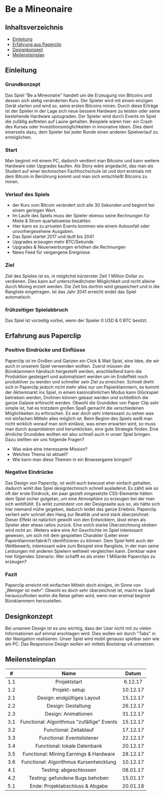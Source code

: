 # Be a Mineonaire

## Inhaltsverzeichnis

- [Einleitung](#intro)
- [Erfahrung aus Paperclip](#experience)
- [Designkonzept](#design)
- [Meilensteinplan](#milestone)

<a name="intro"></a>

## Einleitung

### Grundkonzept
Das Spiel "Be a Mineonaire" handelt um die Erzeugung von Bitcoins und dessen sich stetig veränderten Kurs. Der Spieler wird mit einem einzigen Gerät starten und wird so, seine ersten Bitcoins minen. Durch diese Erträge ist der Spieler in der Lage sich neue bessere Hardware zu leisten oder seine bestehende Hardware upzugraden. Der Spieler wird durch Events im Spiel die zufällig auftreten auf Laune gehalten. Beispiele wären hier: ein Crash des Kurses oder Investitionsmöglichkeiten in innovative Ideen. Dies dient einerseits dazu, dem Spieler bei jeder Runde einen anderen Spielverlauf zu ermöglichen.

### Start

Man beginnt mit einem PC, dadurch verdient man Bitcoins und kann weitere Hardware oder Upgrades kaufen.
Als Story wäre angedacht, das man als Student auf einer technischen Fachhochschule ist
und dort erstmals mit dem Bitcoin in Berührung kommt und man sich entschließt Bitcoins zu minen.

### Verlauf des Spiels

- der Kurs vom Bitcoin verändert sich alle 30 Sekunden und beginnt bei einem geringen Wert.
- Im Laufe des Spiels muss der Spieler ebenso seine Rechnungen für Miete & Strom quartalsweise bezahlen. 
- Hier kann es zu privaten Events kommen wie einem Autounfall oder unvorhergesehene Ausgaben. 
- Das Spiel startet 2017 und läuft bis 2041
- Upgrades erzeugen mehr BTC/Sekunde
- Upgrades & Neuerwerbungen erhöhen die Rechnungen
- News Feed für vergangene Ereignisse


### Ziel

Ziel des Spieles ist es, in möglichst kürzerster Zeit 1 Million Dollar zu verdienen. Dies kann auf unterschiedlichster Möglichkeit und nicht alleine durch Mining erzielt werden. Die Zeit bis dorthin wird gespeichert und in die Rangliste eingetragen.
Ist das Jahr 2041 erreicht endet das Spiel automatisch.

### frühzeitiger Spielabbruch

Das Spiel ist vorzeitig vorbei, wenn der Spieler 0 USD & 0 BTC besitzt.

<a name="experience"></a>

## Erfahrung aus Paperclip

### Positive Eindrücke und Einflüsse

Paperclip ist im Großen und Ganzen ein Click &amp; Wait Spiel, eine Idee, die wir auch in unserem Spiel
verwenden wollten. Zuerst müssen die Büroklammern händisch hergestellt werden, anschließend kann die Produktion gesteigert und automatisiert werden um im Endeffekt noch produktiver zu werden und schneller sein Ziel zu erreichen. Schnell dreht sich in Paperclip jedoch nicht mehr alles nur um Papierklammern, es kommt der Aktienmarkt ins Spiel, in einem kasinoähnlichen Modus kann Glückspiel betrieben werden, Drohnen können gebaut werden und schließlich die ganze Galaxie erforscht werden.
Obwohl die Grundidee von Paper Clip sehr simple ist, hat es trotzdem großen Spaß gemacht die verschiedenen Möglichkeiten zu erforschen. Es war doch sehr interessant zu sehen was mit einfachen Mitteln alles möglich ist. Beim Beginn des Spiels weiß man nicht wirklich worauf man sich einlässt, was einen erwarten wird, so muss man durch ausprobieren und herumklicken, eine gute Strategie finden. Eine ähnliche Grundidee wollten wir also schnell auch in unser Spiel bringen.
Dazu stellten wir uns folgende Fragen?

- Was wäre eine interessante Mission?
- Welches Thema ist aktuell?
- Wie kann man diese Themen in ein Browsergame bringen?

### Negative Eindrücke

Das Design von Paperclip, ist wohl auch bewusst eher einfach gehalten, dadurch wirkt das Spiel designtechnisch schnell ausladend.
Es zählt wie so oft der erste Eindruck, ein paar gezielt eingesetzte
CSS-Elemente hätten dem Spiel sicher gutgetan, um eine Atmosphäre zu erzeugen bei der man sich wohlfühlt. Es wirkt zumindest von der Designseite aus so, als hätte sich hier niemand mühe gegeben, dadurch leidet das ganze Erlebnis.
Paperclip verliert sehr schnell den Hang zur Realität und wird stark überzeichnet. Dieser Effekt ist natürlich gewollt von den Entwicklern, lässt einen als Spieler aber etwas ratlos zurück. Eine solch starke Überzeichnung streben wird nicht an.
Weiters wäre eine Art Geschichte im Spiel interessant gewesen, um sich mit dem gespielten Charakter (Leiter einer Papierklammerfabrik?) identifizieren zu können.
Dem Spiel fehlt auch der Wettbewerb, interessant wäre zum Beispiel eine Rangliste, in der man seine Leistungen mit anderen Spielern weltweit vergleichen kann. Denkbar wäre hier folgendes Szenario:
Wer schafft es als erster 1 Milliarde Paperclips zu erzeugen?

### Fazit

Paperclip erreicht mit einfachen Mitteln doch einiges, im Sinne von „Weniger ist mehr“. Obwohl es doch sehr überzeichnet ist, macht es Spaß herauszufinden wohin die Reise gehen wird, wenn man erstmal beginnt Büroklammern herzustellen.

<a name="design"></a>

## Designkonzept

Bei unserem Design ist es uns wichtig, dass der User nicht mit zu vielen Informationen auf einmal erschlagen wird. Dies wollen wir durch "Tabs" in der Navigation realisieren. Unser Spiel wird mobil genauso spielbar sein wie am PC. Das Responsive Design wollen wir mittels Bootstrap v4 umsetzen.

<a name="milestone"></a>

## Meilensteinplan

| #        | Name          | Datum         | 
|:--------:|:-------------:|:-------------:|
| 1.1      | Projektstart| 6.12.17  |
| 1.2      | Projekt-setup| 10.12.17  |
| 2.1      | Design: endgültiges Layout| 15.12.17 |
| 2.2      | Design: Gestaltung| 26.12.17 |
| 2.3      | Design: Animationen| 31.12.17 |
| 3.1      | Functional: Algorithmus "zufällige" Events| 15.12.17 |
| 3.2      | Functional: Zeitablauf| 17.12.17 |
| 3.3      | Functional: Eventslistener| 22.12.17 |
| 3.4      | Functional: lokale Datenbank| 20.12.17 |
| 3.5      | Functional: Mining Earnings & Hardware| 28.12.17 |
| 3.6      | Functional: Algorithmus Kursentwicklung| 10.12.17 |
| 4.1      | Testing: abgeschlossen | 08.01.17 |
| 4.2      | Testing: gefundene Bugs behoben | 15.01.17 |
| 5.1      | Ende: Projektabschluss & Abgabe | 20.01.18 |
